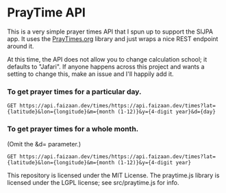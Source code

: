 # PrayTime API

This is a very simple prayer times API that I spun up to support the SIJPA app. It uses the [PrayTimes.org](http://praytimes.org/wiki/Code_Manual) library and just
wraps a nice REST endpoint around it.

At this time, the API does not allow you to change calculation school; it defaults to "Jafari". If anyone happens across this project and wants a setting to change this,
make an issue and I'll happily add it.

### To get prayer times for a particular day.
```
GET https://api.faizaan.dev/times/https://api.faizaan.dev/times?lat={latitude}&lon={longitude}&m={month (1-12)}&y={4-digit year}&d={day}
```

### To get prayer times for a whole month.
(Omit the &d= parameter.)
```
GET https://api.faizaan.dev/times/https://api.faizaan.dev/times?lat={latitude}&lon={longitude}&m={month (1-12)}&y={4-digit year}
```

This repository is licensed under the MIT License. The praytime.js library is licensed under the LGPL license; see src/praytime.js for info.

